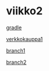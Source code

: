 # viikko2

[gradle](/gradle-projekt)


[verkkokauppa1](/verkkokauppa1)

[branch1](https://github.com/esunka/viikko2/tree/haara1)


[branch2](https://github.com/esunka/viikko2/tree/haara2)